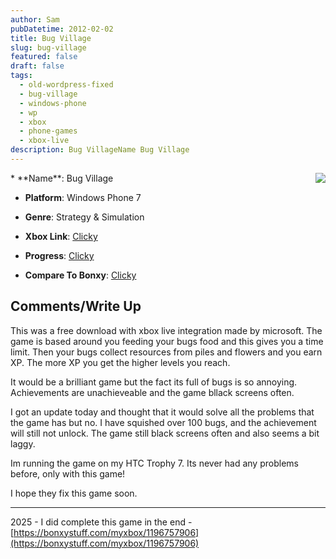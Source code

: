 ```yaml
---
author: Sam
pubDatetime: 2012-02-02
title: Bug Village
slug: bug-village
featured: false
draft: false
tags:
  - old-wordpress-fixed
  - bug-village
  - windows-phone
  - wp
  - xbox
  - phone-games
  - xbox-live
description: Bug VillageName Bug Village
---
```

<img src="/assets/2012/2012-02-02-bug-village-icon.png" align="right">
*   **Name**: Bug Village
    
*   **Platform**: Windows Phone 7
    
*   **Genre**: Strategy & Simulation
    
*   **Xbox Link**: [Clicky](http://marketplace.xbox.com/en-GB/Title/1196757906)
    
*   **Progress**: [Clicky](http://www.trueachievements.com/Bug-Village-xbox-360.htm?showall=1&gamerid=332095)
    
*   **Compare To Bonxy**: [Clicky](https://live.xbox.com/en-GB/Activity/Details?titleId=1196757906&compareTo=Bonxy)
    

## **Comments/Write Up**

This was a free download with xbox live integration made by microsoft. The game is based around you feeding your bugs food and this gives you a time limit. Then your bugs collect resources from piles and flowers and you earn XP. The more XP you get the higher levels you reach.

It would be a brilliant game but the fact its full of bugs is so annoying. Achievements are unachieveable and the game bllack screens often.

I got an update today and thought that it would solve all the problems that the game has but no. I have squished over 100 bugs, and the achievement will still not unlock. The game still black screens often and also seems a bit laggy.

Im running the game on my HTC Trophy 7. Its never had any problems before, only with this game!

I hope they fix this game soon.

* * *

2025 - I did complete this game in the end - [https://bonxystuff.com/myxbox/1196757906](https://bonxystuff.com/myxbox/1196757906)

